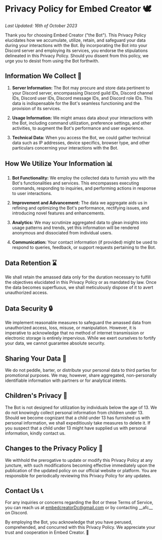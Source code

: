 # Privacy Policy for Embed Creator 🕊️

*Last Updated: 16th of October 2023*

Thank you for choosing Embed Creator ("the Bot"). This Privacy Policy elucidates how we accumulate, utilize, retain, and safeguard your data during your interactions with the Bot. By incorporating the Bot into your Discord server and employing its services, you endorse the stipulations delineated in this Privacy Policy. Should you dissent from this policy, we urge you to desist from using the Bot forthwith.

## Information We Collect 📝

1. **Server Information:** The Bot may procure and store data pertinent to your Discord server, encompassing Discord guild IDs, Discord channel IDs, Discord user IDs, Discord message IDs, and Discord role IDs. This data is indispensable for the Bot's seamless functioning and the provision of its services.

2. **Usage Information:** We might amass data about your interactions with the Bot, including command utilization, preference settings, and other activities, to augment the Bot's performance and user experience.

3. **Technical Data:** When you access the Bot, we could gather technical data such as IP addresses, device specifics, browser type, and other particulars concerning your interactions with the Bot.

## How We Utilize Your Information 📊

1. **Bot Functionality:** We employ the collected data to furnish you with the Bot's functionalities and services. This encompasses executing commands, responding to inquiries, and performing actions in response to user interactions.

2. **Improvement and Advancement:** The data we aggregate aids us in refining and optimizing the Bot's performance, rectifying issues, and introducing novel features and enhancements.

3. **Analytics:** We may scrutinize aggregated data to glean insights into usage patterns and trends, yet this information will be rendered anonymous and dissociated from individual users.

4. **Communication:** Your contact information (if provided) might be used to respond to queries, feedback, or support requests pertaining to the Bot.

## Data Retention ⌛

We shall retain the amassed data only for the duration necessary to fulfill the objectives elucidated in this Privacy Policy or as mandated by law. Once the data becomes superfluous, we shall meticulously dispose of it to avert unauthorized access.

## Data Security 🔒

We implement reasonable measures to safeguard the amassed data from unauthorized access, loss, misuse, or manipulation. However, it is imperative to acknowledge that no method of internet transmission or electronic storage is entirely impervious. While we exert ourselves to fortify your data, we cannot guarantee absolute security.

## Sharing Your Data 🤝

We do not peddle, barter, or distribute your personal data to third parties for promotional purposes. We may, however, share aggregated, non-personally identifiable information with partners or for analytical intents.

## Children's Privacy 🧒

The Bot is not designed for utilization by individuals below the age of 13. We do not knowingly collect personal information from children under 13. Should we become cognizant that a child under 13 has furnished us with personal information, we shall expeditiously take measures to delete it. If you suspect that a child under 13 might have supplied us with personal information, kindly contact us.

## Changes to the Privacy Policy 🔄

We withhold the prerogative to update or modify this Privacy Policy at any juncture, with such modifications becoming effective immediately upon the publication of the updated policy on our official website or platform. You are responsible for periodically reviewing this Privacy Policy for any updates.

## Contact Us 📞

For any inquiries or concerns regarding the Bot or these Terms of Service, you can reach us at embedcreatorDc@gmail.com or by contacting \_\_afc\_\_ on Discord.

By employing the Bot, you acknowledge that you have perused, comprehended, and concurred with this Privacy Policy. We appreciate your trust and cooperation in Embed Creator. 🙌

